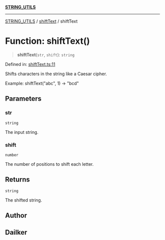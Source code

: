 [**STRING_UTILS**](../../README.md)

***

[STRING_UTILS](../../README.md) / [shiftText](../README.md) / shiftText

# Function: shiftText()

> **shiftText**(`str`, `shift`): `string`

Defined in: [shiftText.ts:11](https://github.com/dailker/everyutil/blob/b7f22b082046077d9fa17a48e94d4c255288033b/src/string/shiftText.ts#L11)

Shifts characters in the string like a Caesar cipher.

Example: shiftText("abc", 1) → "bcd"

## Parameters

### str

`string`

The input string.

### shift

`number`

The number of positions to shift each letter.

## Returns

`string`

The shifted string.

## Author

## Dailker
